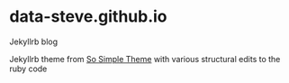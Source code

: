 # data-steve.github.io

Jekyllrb blog

Jekyllrb theme from [So Simple Theme](https://github.com/mmistakes/so-simple-theme/) with various structural edits to the ruby code